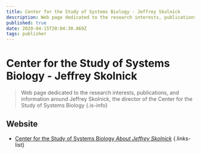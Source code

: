 ```yaml
---
title: Center for the Study of Systems Biology - Jeffrey Skolnick
description: Web page dedicated to the research interests, publications, and information around Jeffrey Skolnick, the director of the Center for the Study of Systems Biology 
published: true
date: 2020-04-15T20:04:30.869Z
tags: publisher
---
```


# Center for the Study of Systems Biology - Jeffrey Skolnick

> Web page dedicated to the research interests, publications, and information around Jeffrey Skolnick, the director of the Center for the Study of Systems Biology 
{.is-info}



## Website

- [Center for the Study of Systems Biology  *About Jeffrey Skolnick*](http://pwp.gatech.edu/cssb/jeffrey-skolnick/)
{.links-list}

